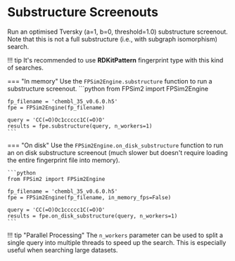 # Substructure Screenouts

Run an optimised Tversky (a=1, b=0, threshold=1.0) substructure screenout. Note that this is not a full substructure (i.e., with subgraph isomorphism) search.

!!! tip
    It's recommended to use **RDKitPattern** fingerprint type with this kind of searches.

=== "In memory"
    Use the `FPSim2Engine.substructure` function to run a substructure screenout.
    ```python
    from FPSim2 import FPSim2Engine

    fp_filename = 'chembl_35_v0.6.0.h5'
    fpe = FPSim2Engine(fp_filename)

    query = 'CC(=O)Oc1ccccc1C(=O)O'
    results = fpe.substructure(query, n_workers=1)
    ```

=== "On disk"
    Use the `FPSim2Engine.on_disk_substructure` function to run an on disk substructure screenout (much slower but doesn't require loading the entire fingerprint file into memory).

    ```python
    from FPSim2 import FPSim2Engine

    fp_filename = 'chembl_35_v0.6.0.h5'
    fpe = FPSim2Engine(fp_filename, in_memory_fps=False)

    query = 'CC(=O)Oc1ccccc1C(=O)O'
    results = fpe.on_disk_substructure(query, n_workers=1)
    ```





!!! tip "Parallel Processing"
    The `n_workers` parameter can be used to split a single query into multiple threads to speed up the search. This is especially useful when searching large datasets.
